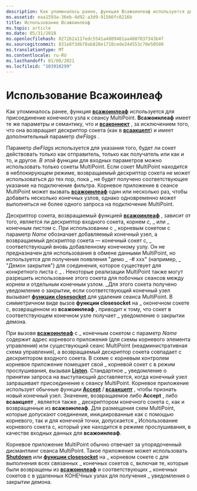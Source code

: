 ```yaml
---
description: Как упоминалось ранее, функция Всажоинлеаф используется для присоединение конечного узла к сеансу MultiPoint.
ms.assetid: eaa1593a-36eb-4d92-a3d9-91566fc0216b
title: Использование Всажоинлеаф
ms.topic: article
ms.date: 05/31/2018
ms.openlocfilehash: 027262a117edc5541a4809481aa4607837343b4f
ms.sourcegitcommit: 831e8f3db78ab820e1710cede244553c70e50500
ms.translationtype: MT
ms.contentlocale: ru-RU
ms.lasthandoff: 01/08/2021
ms.locfileid: "103910299"
---
```

# <a name="using-wsajoinleaf"></a>Использование Всажоинлеаф

Как упоминалось ранее, функция [**всажоинлеаф**](/windows/desktop/api/Winsock2/nf-winsock2-wsajoinleaf) используется для присоединение конечного узла к сеансу MultiPoint. **Всажоинлеаф** имеет те же параметры и семантику, что и [**всаконнект**](/windows/desktop/api/Winsock2/nf-winsock2-wsaconnect) , за исключением того, что она возвращает дескриптор сокета (как в [**всаакцепт**](/windows/desktop/api/Winsock2/nf-winsock2-wsaaccept)) и имеет дополнительный параметр *dwFlags* .

Параметр *dwFlags* используется для указания того, будет ли сокет действовать только как отправитель, только как получатель или как и то, и другое. *В этой* функции для входных параметров можно использовать только сокеты MultiPoint. Если сокет MultiPoint находится в неблокирующем режиме, возвращаемый дескриптор сокета не может использоваться до тех пор, пока \_ не будет получено соответствующее указание на подключение фильтра. Корневое приложение в сеансе MultiPoint может вызвать [**всажоинлеаф**](/windows/desktop/api/Winsock2/nf-winsock2-wsajoinleaf) один или несколько раз, чтобы добавить несколько конечных узлов, однако одновременно может выполняться не более одного запроса на подключение MultiPoint.

Дескриптор сокета, возвращаемый функцией [**всажоинлеаф**](/windows/desktop/api/Winsock2/nf-winsock2-wsajoinleaf) , зависит от того, является ли дескриптор входного сокета, корнем *c,* \_ или \_ конечным листом c. При использовании с \_ корневым сокетом c параметр *Name* обозначает добавляемый конечный узел, а возвращаемый дескриптор сокета — конечный сокет c, \_ соответствующий вновь добавленному конечному узлу. Он не предназначен для использования в обмене данными MultiPoint, но используется для получения появления "демо \_ -# xxx" (например, \_ "Демон закрытия") для соединения, которое существует для конкретного листа c \_ . Некоторые реализации MultiPoint также могут разрешить использование этого сокета для побочных сеансов между корнем и отдельным конечным узлом. \_Для этого сокета получено уведомление о закрытии, если соответствующий конечный узел вызывает [**функции closesocket**](/windows/desktop/api/winsock/nf-winsock-closesocket) для удаления сеанса MultiPoint. В симметричном виде вызов **функции closesocket** на \_ оконечном сокете c, возвращенном из **всажоинлеаф** , приводит к тому, что сокет в соответствующем конечном узле получает \_ уведомление о закрытии демона.

При вызове [**всажоинлеаф**](/windows/desktop/api/Winsock2/nf-winsock2-wsajoinleaf) с \_ конечным сокетом c параметр *Name* содержит адрес корневого приложения (для схемы корневого элемента управления) или существующий сеанс MultiPoint (неадминистративная схема управления), а возвращаемый дескриптор сокета совпадает с дескриптором входного сокета. В схеме с корневым контролем корневое приложение помещает свой \_ корневой сокет c в режим прослушивания, вызывая [**Listen**](/windows/desktop/api/Winsock2/nf-winsock2-listen). Стандартное \_ уведомление о принятии запроса на выступающий доставляется, когда конечный узел запрашивает присоединение к сеансу MultiPoint. Корневое приложение использует обычные функции [**Accept**](/windows/desktop/api/Winsock2/nf-winsock2-accept) / [**всаакцепт**](/windows/desktop/api/Winsock2/nf-winsock2-wsaaccept) , чтобы признать новый конечный узел. Значение, возвращаемое либо **Accept** , либо **всаакцепт** , является также \_ дескриптором конечного сокета c, как и возвращенные из **всажоинлеаф**. Для размещения схем MultiPoint, которые допускают соединения, инициированные как с помощью корневого, так и для конечной точки, допускается \_ Использование корневого сокета c, который уже находится в режиме прослушивания, в качестве входных данных для **всажоинлеаф**.

Корневое приложение MultiPoint обычно отвечает за упорядоченный дисмантлинг сеанса MultiPoint. Такое приложение может использовать [**Shutdown**](/windows/desktop/api/winsock/nf-winsock-shutdown) или [**функции closesocket**](/windows/desktop/api/winsock/nf-winsock-closesocket) на \_ корневом сокете c для выполнения всех связанных \_ конечных сокетов c, включая те, которые были возвращены из [**всажоинлеаф**](/windows/desktop/api/Winsock2/nf-winsock2-wsajoinleaf) и соответствующих \_ конечных сокетов c в удаленных КОНЕЧных узлах для получения \_ уведомления о закрытии демона.

 

 




